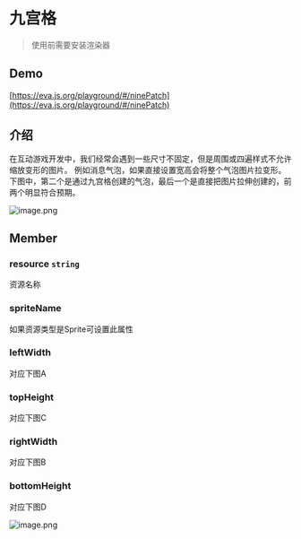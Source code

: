 # 九宫格

> 使用前需要安装渲染器

## Demo
[https://eva.js.org/playground/#/ninePatch](https://eva.js.org/playground/#/ninePatch)


## 介绍
在互动游戏开发中，我们经常会遇到一些尺寸不固定，但是周围或四遍样式不允许缩放变形的图片。
例如消息气泡，如果直接设置宽高会将整个气泡图片拉变形。
下图中，第二个是通过九宫格创建的气泡，最后一个是直接把图片拉伸创建的，前两个明显符合预期。


![image.png](https://intranetproxy.alipay.com/skylark/lark/0/2020/png/65745/1604844479065-65a38e22-ec4d-47e1-9cf8-26f424fd161f.png#align=left&display=inline&height=597&margin=%5Bobject%20Object%5D&name=image.png&originHeight=1194&originWidth=894&size=48023&status=done&style=none&width=447)


## Member
### resource `string` 
资源名称
### spriteName
如果资源类型是Sprite可设置此属性
### leftWidth
对应下图A
### topHeight
对应下图C
### rightWidth
对应下图B
### bottomHeight
对应下图D


![image.png](https://cdn.nlark.com/yuque/0/2020/png/107226/1585590941584-0ddb09bf-2e75-4fac-ab05-ae7311733ca7.png#align=left&display=inline&height=306&margin=%5Bobject%20Object%5D&name=image.png&originHeight=612&originWidth=932&size=91970&status=done&style=none&width=466)



